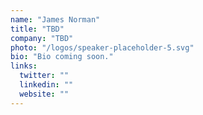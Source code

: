 ```yaml
---
name: "James Norman"
title: "TBD"
company: "TBD"
photo: "/logos/speaker-placeholder-5.svg"
bio: "Bio coming soon."
links:
  twitter: ""
  linkedin: ""
  website: ""
---
```

